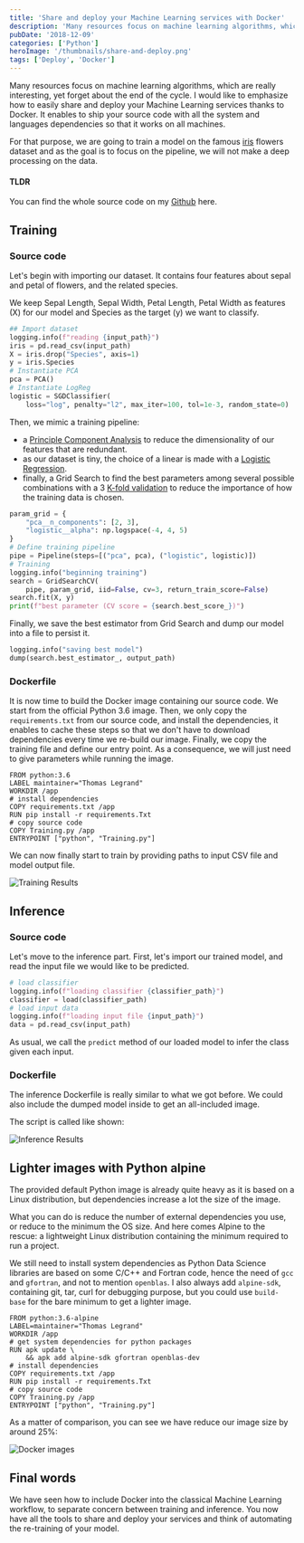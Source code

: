 ```yaml
---
title: 'Share and deploy your Machine Learning services with Docker'
description: 'Many resources focus on machine learning algorithms, which are really interesting, yet forget about the end of the cycle.'
pubDate: '2018-12-09'
categories: ['Python']
heroImage: '/thumbnails/share-and-deploy.png'
tags: ['Deploy', 'Docker']
---
```


Many resources focus on machine learning algorithms, which are really interesting, yet forget about the end of the cycle.
I would like to emphasize how to easily share and deploy your Machine Learning services thanks to Docker.
It enables to ship your source code with all the system and languages dependencies so that it works on all machines.

For that purpose, we are going to train a model on the famous [iris](https://en.wikipedia.org/wiki/Iris_flower_data_set) flowers dataset and as the goal is to focus on the pipeline, we will not make a deep processing on the data.

#### TLDR

You can find the whole source code on my [Github](https://github.com/dnzzl/dockerized-ml) here.

## Training

### Source code

Let's begin with importing our dataset. It contains four features about sepal and petal of flowers, and the related species.

We keep Sepal Length, Sepal Width, Petal Length, Petal Width as features (X) for our model and Species as the target (y) we want to classify.

```python
## Import dataset
logging.info(f"reading {input_path}")
iris = pd.read_csv(input_path)
X = iris.drop("Species", axis=1)
y = iris.Species
# Instantiate PCA
pca = PCA()
# Instantiate LogReg
logistic = SGDClassifier(
    loss="log", penalty="l2", max_iter=100, tol=1e-3, random_state=0)
```

Then, we mimic a training pipeline:

- a [Principle Component Analysis](https://en.wikipedia.org/wiki/Principal_component_analysis) to reduce the dimensionality of our features that are redundant.
- as our dataset is tiny, the choice of a linear is made with a [Logistic Regression](https://en.wikipedia.org/wiki/Logistic_regression).
- finally, a Grid Search to find the best parameters among several possible combinations with a 3 [K-fold validation](<https://en.wikipedia.org/wiki/Cross-validation_(statistics)>) to reduce the importance of how the training data is chosen.

```python
param_grid = {
    "pca__n_components": [2, 3],
    "logistic__alpha": np.logspace(-4, 4, 5)
}
# Define training pipeline
pipe = Pipeline(steps=[("pca", pca), ("logistic", logistic)])
# Training
logging.info("beginning training")
search = GridSearchCV(
    pipe, param_grid, iid=False, cv=3, return_train_score=False)
search.fit(X, y)
print(f"best parameter (CV score = {search.best_score_})")
```

Finally, we save the best estimator from Grid Search and dump our model into a file to persist it.

```python
logging.info("saving best model")
dump(search.best_estimator_, output_path)
```

### Dockerfile

It is now time to build the Docker image containing our source code.
We start from the official Python 3.6 image.
Then, we only copy the `requirements.txt` from our source code, and install the dependencies, it enables to cache these steps so that we don't have to download dependencies every time we re-build our image.
Finally, we copy the training file and define our entry point. As a consequence, we will just need to give parameters while running the image.

```docker
FROM python:3.6
LABEL maintainer="Thomas Legrand"
WORKDIR /app
# install dependencies
COPY requirements.txt /app
RUN pip install -r requirements.Txt
# copy source code
COPY Training.py /app
ENTRYPOINT ["python", "Training.py"]
```

We can now finally start to train by providing paths to input CSV file and model output file.

![Training Results](/blog-images/share-and-deploy-ml-services/docker_training_cmd.svg 'Training Results')

## Inference

### Source code

Let's move to the inference part.
First, let's import our trained model, and read the input file we would like to be predicted.

```python
# load classifier
logging.info(f"loading classifier {classifier_path}")
classifier = load(classifier_path)
# load input data
logging.info(f"loading input file {input_path}")
data = pd.read_csv(input_path)
```

As usual, we call the `predict` method of our loaded model to infer the class given each input.

### Dockerfile

The inference Dockerfile is really similar to what we got before.
We could also include the dumped model inside to get an all-included image.

The script is called like shown:

![Inference Results](/blog-images/share-and-deploy-ml-services/docker_inference_cmd.svg 'Inference Results')

## Lighter images with Python alpine

The provided default Python image is already quite heavy as it is based on a Linux distribution, but dependencies increase a lot the size of the image.

What you can do is reduce the number of external dependencies you use, or reduce to the minimum the OS size.
And here comes Alpine to the rescue: a lightweight Linux distribution containing the minimum required to run a project.

We still need to install system dependencies as Python Data Science libraries are based on some C/C++ and Fortran code, hence the need of `gcc` and `gfortran`, and not to mention `openblas`.
I also always add `alpine-sdk`, containing git, tar, curl for debugging purpose, but you could use `build-base` for the bare minimum to get a lighter image.

```docker
FROM python:3.6-alpine
LABEL=maintainer="Thomas Legrand"
WORKDIR /app
# get system dependencies for python packages
RUN apk update \
    && apk add alpine-sdk gfortran openblas-dev
# install dependencies
COPY requirements.txt /app
RUN pip install -r requirements.Txt
# copy source code
COPY Training.py /app
ENTRYPOINT ["python", "Training.py"]
```

As a matter of comparison, you can see we have reduce our image size by around 25%:

![Docker images](/blog-images/share-and-deploy-ml-services/docker_images.svg 'Docker images')

## Final words

We have seen how to include Docker into the classical Machine Learning workflow, to separate concern between training and inference. You now have all the tools to share and deploy your services and think of automating the re-training of your model.
